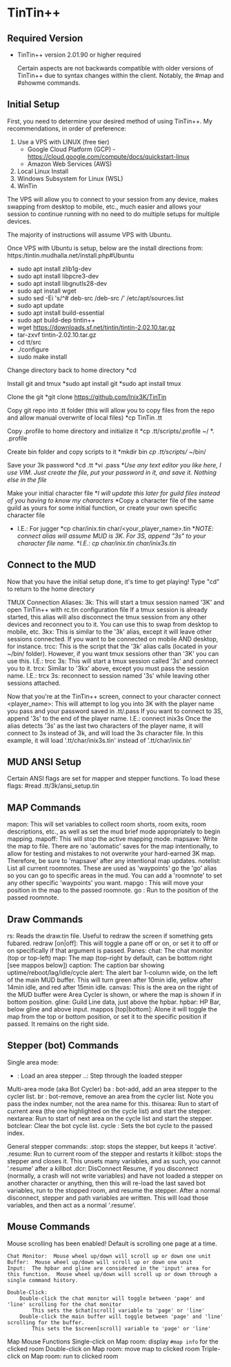 # TinTin++

## Required Version
* TinTin++ version 2.01.90 or higher required

    Certain aspects are not backwards compatible with older versions of TinTin++ due to syntax changes within the client.  Notably, the #map and #showme commands.

## Initial Setup

First, you need to determine your desired method of using TinTin++.  My recommendations, in order of preference:
1. Use a VPS with LINUX (free tier)
	* Google Cloud Platform (GCP) - https://cloud.google.com/compute/docs/quickstart-linux
	* Amazon Web Services (AWS)
2. Local Linux Install
3. Windows Subsystem for Linux (WSL)
4. WinTin

The VPS will allow you to connect to your session from any device, makes swapping from desktop to mobile, etc., much easier and allows your session to continue running with no need to do multiple setups for multiple devices.

The majority of instructions will assume VPS with Ubuntu.

Once VPS with Ubuntu is setup, below are the install directions from:  https:/tintin.mudhalla.net/install.php#Ubuntu
* sudo apt install zlib1g-dev
* sudo apt install libpcre3-dev
* sudo apt install libgnutls28-dev
* sudo apt install wget
* sudo sed -Ei 's/^# deb-src /deb-src /' /etc/apt/sources.list
* sudo apt update
* sudo apt install build-essential
* sudo apt build-dep tintin++
* wget https://downloads.sf.net/tintin/tintin-2.02.10.tar.gz
* tar-zxvf tintin-2.02.10.tar.gz
* cd tt/src
* ./configure
* sudo make install

Change directory back to home directory
*cd

Install git and tmux
*sudo apt install git
*sudo apt install tmux

Clone the git
*git clone https://github.com/Inix3K/TinTin

Copy git repo into .tt folder (this will allow you to copy files from the repo and allow manual overwrite of local files)
*cp TinTin .tt

Copy .profile to home directory and initialize it
*cp .tt/scripts/.profile ~/
*. .profile

Create bin folder and copy scripts to it
*mkdir bin
*cp .tt/scripts/* ~/bin/

Save your 3k password
*cd .tt
*vi .pass
*_Use any text editor you like here, I use VIM.  Just create the file, put your password in it, and save it.  Nothing else in the file_

Make your initial character file
*_I will update this later for guild files instead of you having to know my characters_
*Copy a character file of the same guild as yours for some initial function, or create your own specific character file
*	I.E.: For jugger
	*cp char/inix.tin char/<your_player_name>.tin
	*_NOTE:  connect alias will assume MUD is 3K.  For 3S, append "3s" to your character file name._
		*_I.E.: cp char/inix.tin char/inix3s.tin_

Connect to the MUD
------------------
Now that you have the initial setup done, it's time to get playing!
Type "cd" to return to the home directory

TMUX Connection Aliases:
	3k:  This will start a tmux session named '3K' and open TinTin++ with rc.tin configuration file
		If a tmux session is already started, this alias will also disconnect the tmux session from any other devices and reconnect you to it.  You can use this to swap from desktop to mobile, etc.
	3kx:  This is similar to the '3k' alias, except it will leave other sessions connected.  If you want to be connected on mobile AND desktop, for instance.
	trcc:  This is the script that the '3k' alias calls (located in your ~/bin/ folder).  However, if you want tmux sessions other than '3K' you can use this.
		I.E.: trcc 3s:  This will start a tmux session called '3s' and connect you to it.
	trcx:  Similar to '3kx' above, except you must pass the session name.
		I.E.: trcx 3s:  reconnect to session named '3s' while leaving other sessions attached.

Now that you're at the TinTin++ screen, connect to your character
	connect <player_name>:	This will attempt to log you into 3K with the player name you pass and your password saved in .tt/.pass
		If you want to connect to 3S, append '3s' to the end of the player name.
			I.E.:  connect inix3s
			Once the alias detects '3s' as the last two characters of the player name, it will connect to 3s instead of 3k, and will load the 3s character file.  In this example, it will load '.tt/char/inix3s.tin' instead of '.tt/char/inix.tin'

MUD ANSI Setup
--------------
Certain ANSI flags are set for mapper and stepper functions.  To load these flags:
	#read .tt/3k/ansi_setup.tin

MAP Commands
------------
mapon:  This will set variables to collect room shorts, room exits, room descriptions, etc., as well as set the mud brief mode appropriately to begin mapping.
mapoff:  This will stop the active mapping mode.
mapsave:  Write the map to file.  There are no 'automatic' saves for the map intentionally, to allow for testing and mistakes to not overwrite your hard-earned 3K map.  Therefore, be sure to 'mapsave' after any intentional map updates.
notelist:  List all current roomnotes.  These are used as 'waypoints' go the 'go' alias so you can go to specific areas in the mud.  You can add a 'roomnote' to set any other specific 'waypoints' you want.
mapgo <note>:  This will move your position in the map to the passed roomnote.
go <note>:  Run to the position of the passed roomnote.

Draw Commands
-------------
rs:  Reads the draw.tin file.  Useful to redraw the screen if something gets fubared.
redraw <pane> [on|off]:  This will toggle a pane off or on, or set it to off or on specifically if that argument is passed.
	Panes:
		chat:  The chat monitor (top or top-left)
		map:  The map (top-right by default, can be bottom right [see mappos below])
		caption:  The caption bar showing uptime/reboot/lag/idle/cycle
		alert:  The alert bar 1-column wide, on the left of the main MUD buffer.  This will turn green after 10min idle, yellow after 14min idle, and red after 15min idle.
		canvas:  This is the area on the right of the MUD buffer were Area Cycler is shown, or where the map is shown if in bottom position.
		gline:  Guild Line data, just above the hpbar.
		hpbar:  HP Bar, below gline and above input.
mappos [top|bottom]:  Alone it will toggle the map from the top or bottom position, or set it to the specific position if passed.  It remains on the right side.
		

Stepper (bot) Commands
----------------------
Single area mode:
- <stepper name>:  Load an area stepper
..:  Step through the loaded stepper

Multi-area mode (aka Bot Cycler)
ba <stepper>:  bot-add, add an area stepper to the cycler list.
br <index>:  bot-remove, remove an area from the cycler list.  Note you pass the index number, not the area name for this.
thisarea:  Run to start of current area (the one highlighted on the cycle list) and start the stepper.
nextarea:  Run to start of next area on the cycle list and start the stepper.
botclear:  Clear the bot cycle list.
cycle <index>:  Sets the bot cycle to the passed index.

General stepper commands:
.stop:  stops the stepper, but keeps it 'active'.
.resume:  Run to current room of the stepper and restarts it
killbot:  stops the stepper and closes it.  This unsets many variables, and as such, you cannot '.resume' after a killbot
.dcr:  DisConnect Resume, if you disconnect (normally, a crash will not write variables) and have not loaded a stepper on another character or anything, then this will re-load the last saved bot variables, run to the stopped room, and resume the stepper.  After a normal disconnect, stepper and path variables are written.  This will load those variables, and then act as a normal '.resume'.

Mouse Commands
--------------
Mouse scrolling has been enabled!  Default is scrolling one page at a time.

	Chat Monitor:  Mouse wheel up/down will scroll up or down one unit
	Buffer:  Mouse wheel up/down will scroll up or down one unit
	Input:  The hpbar and gline are considered in the 'input' area for this function.  Mouse wheel up/down will scroll up or down through a single command history.

	Double-Click:
		Double-click the chat monitor will toggle between 'page' and 'line' scrolling for the chat monitor
			This sets the $chat[scroll] variable to 'page' or 'line'
		Double-click the main buffer will toggle between 'page' and 'line' scrolling for the buffer.
			This sets the $screen[scroll] variable to 'page' or 'line'

Map Mouse Functions
	Single-click on Map room:  display `#map info` for the clicked room
	Double-click on Map room:  move map to clicked room
	Triple-click on Map room:  run to clicked room
